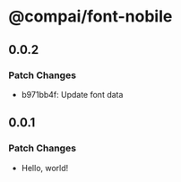 # @compai/font-nobile

## 0.0.2

### Patch Changes

- b971bb4f: Update font data

## 0.0.1

### Patch Changes

- Hello, world!
